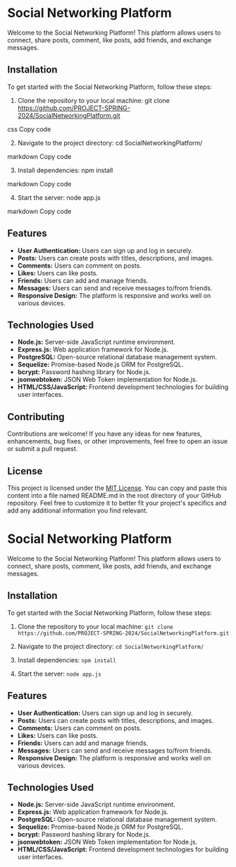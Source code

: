# Social Networking Platform

Welcome to the Social Networking Platform! This platform allows users to connect, share posts, comment, like posts, add friends, and exchange messages.

## Installation

To get started with the Social Networking Platform, follow these steps:

1. Clone the repository to your local machine:
git clone https://github.com/PROJECT-SPRING-2024/SocialNetworkingPlatform.git

css
Copy code

2. Navigate to the project directory:
cd SocialNetworkingPlatform/

markdown
Copy code

3. Install dependencies:
npm install

markdown
Copy code

4. Start the server:
node app.js

markdown
Copy code

## Features

- **User Authentication:** Users can sign up and log in securely.
- **Posts:** Users can create posts with titles, descriptions, and images.
- **Comments:** Users can comment on posts.
- **Likes:** Users can like posts.
- **Friends:** Users can add and manage friends.
- **Messages:** Users can send and receive messages to/from friends.
- **Responsive Design:** The platform is responsive and works well on various devices.

## Technologies Used

- **Node.js:** Server-side JavaScript runtime environment.
- **Express.js:** Web application framework for Node.js.
- **PostgreSQL:** Open-source relational database management system.
- **Sequelize:** Promise-based Node.js ORM for PostgreSQL.
- **bcrypt:** Password hashing library for Node.js.
- **jsonwebtoken:** JSON Web Token implementation for Node.js.
- **HTML/CSS/JavaScript:** Frontend development technologies for building user interfaces.

## Contributing

Contributions are welcome! If you have any ideas for new features, enhancements, bug fixes, or other improvements, feel free to open an issue or submit a pull request.

## License

This project is licensed under the [MIT License](LICENSE).
You can copy and paste this content into a file named README.md in the root directory of your GitHub repository. Feel free to customize it to better fit your project's specifics and add any additional information you find relevant.
# Social Networking Platform

Welcome to the Social Networking Platform! This platform allows users to connect, share posts, comment, like posts, add friends, and exchange messages.

## Installation

To get started with the Social Networking Platform, follow these steps:

1. Clone the repository to your local machine:
`git clone https://github.com/PROJECT-SPRING-2024/SocialNetworkingPlatform.git
`


2. Navigate to the project directory:
`cd SocialNetworkingPlatform/`



3. Install dependencies:
`npm install`



4. Start the server:
`node app.js`



## Features

- **User Authentication:** Users can sign up and log in securely.
- **Posts:** Users can create posts with titles, descriptions, and images.
- **Comments:** Users can comment on posts.
- **Likes:** Users can like posts.
- **Friends:** Users can add and manage friends.
- **Messages:** Users can send and receive messages to/from friends.
- **Responsive Design:** The platform is responsive and works well on various devices.

## Technologies Used

- **Node.js:** Server-side JavaScript runtime environment.
- **Express.js:** Web application framework for Node.js.
- **PostgreSQL:** Open-source relational database management system.
- **Sequelize:** Promise-based Node.js ORM for PostgreSQL.
- **bcrypt:** Password hashing library for Node.js.
- **jsonwebtoken:** JSON Web Token implementation for Node.js.
- **HTML/CSS/JavaScript:** Frontend development technologies for building user interfaces.


